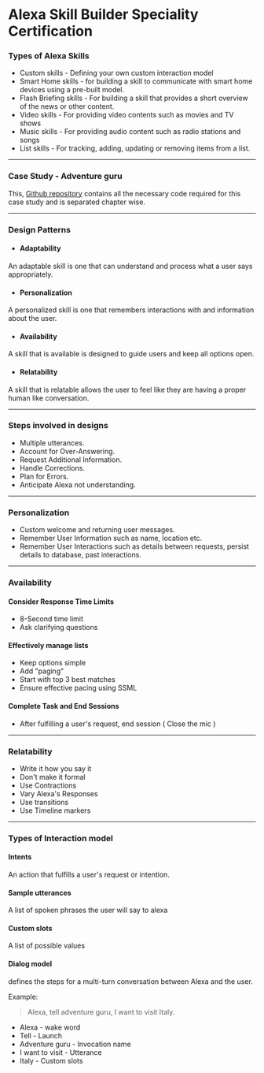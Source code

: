 # Alexa Skill Builder Speciality Certification

### Types of Alexa Skills
- Custom skills - Defining your own custom interaction model
- Smart Home skills -  for building a skill to communicate with smart home devices using a pre-built model.
- Flash Briefing skills - For building a skill that provides a short overview of the news or other content.
- Video skills - For providing video contents such as movies and TV shows
- Music skills - For providing audio content such as radio stations and songs
- List skills - For tracking, adding, updating or removing items from a list.
---

### Case Study - Adventure guru
This, [Github repository](https://github.com/ACloudGuru-Resources/Course_Alexa_Skill_Builder) contains all the necessary code required for this case study and is separated chapter wise.

---

### Design Patterns

- #### Adaptability
An adaptable skill is one that can understand and process what a user says appropriately.

- #### Personalization 
A personalized skill is one that remembers interactions with and information about the user.

- #### Availability 
A skill that is available is designed to guide users and keep all options open.

- #### Relatability
A skill that is relatable allows the user to feel like they are having a proper human like conversation.

---


### Steps involved in designs
- Multiple utterances.
- Account for Over-Answering.
- Request Additional Information.
- Handle Corrections.
- Plan for Errors.
- Anticipate Alexa not understanding.

---

### Personalization
- Custom welcome and returning user messages.
- Remember User Information such as name, location etc.
- Remember User Interactions such as details between requests, persist details to database, past interactions.

---

### Availability
#### Consider Response Time Limits 
- 8-Second time limit
- Ask clarifying questions

#### Effectively manage lists
- Keep options simple
- Add "paging"
- Start with top 3 best matches
- Ensure effective pacing using SSML

#### Complete Task and End Sessions
- After fulfilling a user's request, end session ( Close the mic )

---

### Relatability
- Write it how you say it
- Don't make it formal
- Use Contractions
- Vary Alexa's Responses
- Use transitions
- Use Timeline markers

---

### Types of Interaction model

#### Intents 
An action that fulfills a user's request or intention.

#### Sample utterances
A list of spoken phrases the user will say to alexa

#### Custom slots
A list of possible values

#### Dialog model
defines the steps for a multi-turn conversation between Alexa and the user.


Example: 
 
> Alexa, tell adventure guru, I want to visit Italy.

- Alexa - wake word
- Tell - Launch
- Adventure guru - Invocation name
- I want to visit - Utterance
- Italy - Custom slots